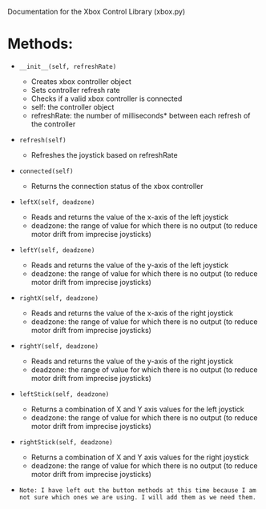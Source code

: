 Documentation for the Xbox Control Library (xbox.py)
# Methods:
- `__init__(self, refreshRate)`
    - Creates xbox controller object
    - Sets controller refresh rate
    - Checks if a valid xbox controller is connected
    - self: the controller object
    - refreshRate: the number of milliseconds* between each refresh of the controller
- `refresh(self)`
    - Refreshes the joystick based on refreshRate

- `connected(self)`
    - Returns the connection status of the xbox controller

- `leftX(self, deadzone)`
    - Reads and returns the value of the x-axis of the left joystick
    - deadzone: the range of value for which there is no output (to reduce motor drift from imprecise joysticks)

- `leftY(self, deadzone)`
    - Reads and returns the value of the y-axis of the left joystick
    - deadzone: the range of value for which there is no output (to reduce motor drift from imprecise joysticks)

- `rightX(self, deadzone)`
    - Reads and returns the value of the x-axis of the right joystick
    - deadzone: the range of value for which there is no output (to reduce motor drift from imprecise joysticks)

- `rightY(self, deadzone)`
    - Reads and returns the value of the y-axis of the right joystick
    - deadzone: the range of value for which there is no output (to reduce motor drift from imprecise joysticks)

- `leftStick(self, deadzone)`
    - Returns a combination of X and Y axis values for the left joystick
    - deadzone: the range of value for which there is no output (to reduce motor drift from imprecise joysticks)

- `rightStick(self, deadzone)`
    - Returns a combination of X and Y axis values for the right joystick
    - deadzone: the range of value for which there is no output (to reduce motor drift from imprecise joysticks)

- `Note: I have left out the button methods at this time because I am not sure which ones we are using. I will add them as we need them.`

